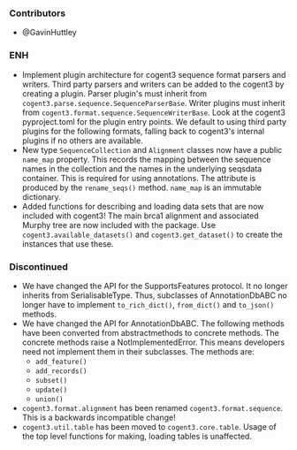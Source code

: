 <!--
A new scriv changelog fragment.

Uncomment the section that is right (remove the HTML comment wrapper).
-->


### Contributors

- @GavinHuttley


### ENH

- Implement plugin architecture for cogent3 sequence format parsers and
  writers. Third party parsers and writers can be added to the cogent3
  by creating a plugin. Parser plugin's must inherit from 
  `cogent3.parse.sequence.SequenceParserBase`. Writer plugins
  must inherit from `cogent3.format.sequence.SequenceWriterBase`. Look at
  the cogent3 pyproject.toml for the plugin entry points.
  We default to using third party plugins for the following formats,
  falling back to cogent3's internal plugins if no others are available.
- New type `SequenceCollection` and `Alignment` classes now have
  a public `name_map` property. This records the mapping between
  the sequence names in the collection and the names in the
  underlying seqsdata container. This is required for using annotations.
  The attribute is produced by the `rename_seqs()` method. `name_map`
  is an immutable dictionary.
- Added functions for describing and loading data sets that are now included
  with cogent3! The main brca1 alignment and associated Murphy tree are now
  included with the package. Use `cogent3.available_datasets()` and
  `cogent3.get_dataset()` to create the instances that use these.

<!--
### BUG

- A bullet item for the BUG category.

-->
<!--
### DOC

- A bullet item for the DOC category.

-->
<!--
### Deprecations

- A bullet item for the Deprecations category.

-->

### Discontinued

- We have changed the API for the SupportsFeatures protocol. It no longer
  inherits from SerialisableType. Thus, subclasses of AnnotationDbABC no
  longer have to implement `to_rich_dict()`, `from_dict()` and
  `to_json()` methods.
- We have changed the API for AnnotationDbABC. The following methods
  have been converted from abstractmethods to concrete methods. The
  concrete methods raise a NotImplementedError. This means
  developers need not implement them in their subclasses. The methods are:
  - `add_feature()`
  - `add_records()`
  - `subset()`
  - `update()`
  - `union()`
- `cogent3.format.alignment` has been renamed `cogent3.format.sequence`.
  This is a backwards incompatible change!
- `cogent3.util.table` has been moved to `cogent3.core.table`. Usage of the
  top level functions for making, loading tables is unaffected.
